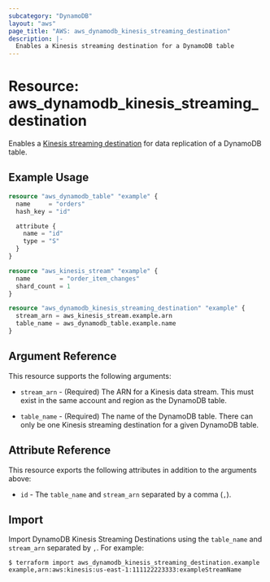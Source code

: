 ```yaml
---
subcategory: "DynamoDB"
layout: "aws"
page_title: "AWS: aws_dynamodb_kinesis_streaming_destination"
description: |-
  Enables a Kinesis streaming destination for a DynamoDB table
---
```


# Resource: aws_dynamodb_kinesis_streaming_destination

Enables a [Kinesis streaming destination](https://docs.aws.amazon.com/amazondynamodb/latest/developerguide/kds.html) for data replication of a DynamoDB table.

## Example Usage

```terraform
resource "aws_dynamodb_table" "example" {
  name     = "orders"
  hash_key = "id"

  attribute {
    name = "id"
    type = "S"
  }
}

resource "aws_kinesis_stream" "example" {
  name        = "order_item_changes"
  shard_count = 1
}

resource "aws_dynamodb_kinesis_streaming_destination" "example" {
  stream_arn = aws_kinesis_stream.example.arn
  table_name = aws_dynamodb_table.example.name
}
```

## Argument Reference

This resource supports the following arguments:

* `stream_arn` - (Required) The ARN for a Kinesis data stream. This must exist in the same account and region as the DynamoDB table.
  
* `table_name` - (Required) The name of the DynamoDB table. There
  can only be one Kinesis streaming destination for a given DynamoDB table.
  
## Attribute Reference

This resource exports the following attributes in addition to the arguments above:

* `id` - The `table_name` and `stream_arn` separated by a comma (`,`).

## Import

Import DynamoDB Kinesis Streaming Destinations using the `table_name` and `stream_arn` separated by `,`. For example:

```
$ terraform import aws_dynamodb_kinesis_streaming_destination.example example,arn:aws:kinesis:us-east-1:111122223333:exampleStreamName
```
